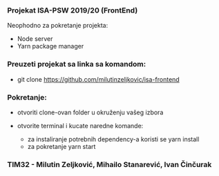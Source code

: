 ### Projekat ISA-PSW 2019/20 (FrontEnd)
Neophodno za pokretanje projekta: 
- Node server
- Yarn package manager

### Preuzeti projekat sa linka sa komandom:
- git clone https://github.com/milutinzeljkovic/isa-frontend

### Pokretanje:
- otvoriti clone-ovan folder u okruženju vašeg izbora

- otvorite terminal i kucate naredne komande:
    - za instaliranje potrebnih dependency-a koristi se 
          yarn install 
    - za pokretanje 
          yarn start
 
### TIM32 - Milutin Zeljković, Mihailo Stanarević, Ivan Činčurak
